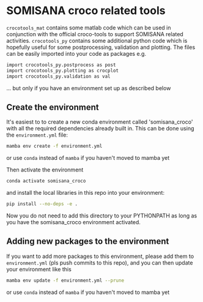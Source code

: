 # SOMISANA croco related tools

`crocotools_mat` contains some matlab code which can be used in conjunction with the official croco-tools to support SOMISANA related activities. 
`crocotools_py` contains some additional python code which is hopefully useful for some postprocessing, validation and plotting.
The files can be easily imported into your code as packages e.g.
```sh
import crocotools_py.postprocess as post
import crocotools_py.plotting as crocplot
import crocotools_py.validation as val
```
... but only if you have an environment set up as described below

## Create the environment

It's easiest to to create a new conda environment called 'somisana\_croco' with all the required dependencies already built in. This can be done using the `environment.yml` file:
```sh
mamba env create -f environment.yml
```
or use `conda` instead of `mamba` if you haven't moved to mamba yet

Then activate the environment
```sh
conda activate somisana_croco
```

and install the local libraries in this repo into your environment:
```sh
pip install --no-deps -e .
```
Now you do not need to add this directory to your PYTHONPATH as long as you have the somisana\_croco environment activated.

## Adding new packages to the environment

If you want to add more packages to this environment, please add them to `environment.yml` (pls push commits to this repo),
and you can then update your environment like this 
```sh
mamba env update -f environment.yml --prune
```
or use `conda` instead of `mamba` if you haven't moved to mamba yet

